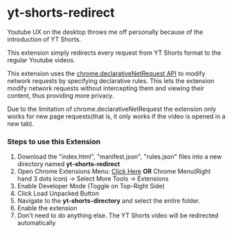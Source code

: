 # yt-shorts-redirect

Youtube UX on the desktop throws me off personally because of the introduction of YT Shorts.

This extension simply redirects every request from YT Shorts format to the regular Youtube videos.

This extension uses the [chrome.declarativeNetRequest API](https://developer.chrome.com/docs/extensions/reference/declarativeNetRequest/ "API Reference") to modify network requests by specifying declarative rules. This lets the extension modify network requests without intercepting them and viewing their content, thus providing more privacy.

Due to the limitation of chrome.declarativeNetRequest the extension only works for new page requests(that is, it only works if the video is opened in a new tab).

### Steps to use this Extension
1. Download the "index.html", "manifest.json", "rules.json" files into a new directory named **yt-shorts-redirect**
2. Open Chrome Extensions Menu: [Click Here](chrome://extensions/) **OR** Chrome Menu(Right hand 3 dots icon) -> Select More Tools -> Extensions
3. Enable Developer Mode (Toggle on Top-Right Side)
4. Click Load Unpacked Button
5. Navigate to the **yt-shorts-directory** and select the entire folder.
6. Enable the extension
7. Don't need to do anything else. The YT Shorts video will be redirected automatically
